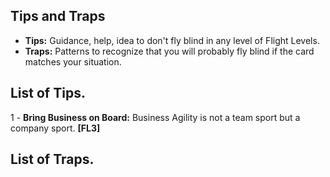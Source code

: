 ## Tips and Traps

* **Tips:** Guidance, help, idea to don't fly blind in any level of Flight Levels.
* **Traps:** Patterns to recognize that you will probably fly blind if the card matches your situation.

## List of Tips.

1 - **Bring Business on Board:**  Business Agility is not a team sport but a company sport. **[FL3]**


## List of Traps.
